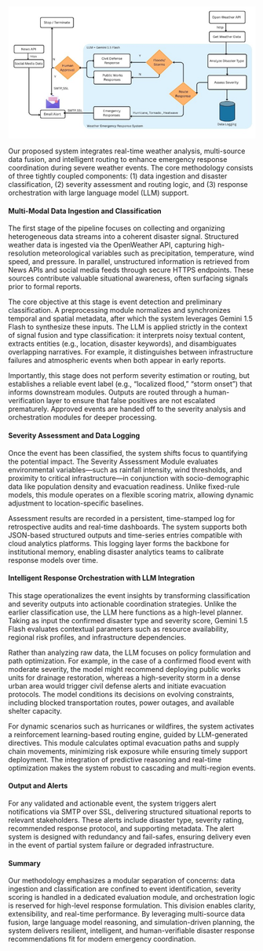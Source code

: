 <p align="center">
  <img src="static/assets/img/method.jpg" alt="System Workflow Diagram" width="700"/>
</p>

Our proposed system integrates real-time weather analysis, multi-source data fusion, and intelligent routing to enhance emergency response coordination during severe weather events. The core methodology consists of three tightly coupled components: (1) data ingestion and disaster classification, (2) severity assessment and routing logic, and (3) response orchestration with large language model (LLM) support.

#### Multi-Modal Data Ingestion and Classification
The first stage of the pipeline focuses on collecting and organizing heterogeneous data streams into a coherent disaster signal. Structured weather data is ingested via the OpenWeather API, capturing high-resolution meteorological variables such as precipitation, temperature, wind speed, and pressure. In parallel, unstructured information is retrieved from News APIs and social media feeds through secure HTTPS endpoints. These sources contribute valuable situational awareness, often surfacing signals prior to formal reports.

The core objective at this stage is event detection and preliminary classification. A preprocessing module normalizes and synchronizes temporal and spatial metadata, after which the system leverages Gemini 1.5 Flash to synthesize these inputs. The LLM is applied strictly in the context of signal fusion and type classification: it interprets noisy textual content, extracts entities (e.g., location, disaster keywords), and disambiguates overlapping narratives. For example, it distinguishes between infrastructure failures and atmospheric events when both appear in early reports.

Importantly, this stage does not perform severity estimation or routing, but establishes a reliable event label (e.g., “localized flood,” “storm onset”) that informs downstream modules. Outputs are routed through a human-verification layer to ensure that false positives are not escalated prematurely. Approved events are handed off to the severity analysis and orchestration modules for deeper processing.

#### Severity Assessment and Data Logging
Once the event has been classified, the system shifts focus to quantifying the potential impact. The Severity Assessment Module evaluates environmental variables—such as rainfall intensity, wind thresholds, and proximity to critical infrastructure—in conjunction with socio-demographic data like population density and evacuation readiness. Unlike fixed-rule models, this module operates on a flexible scoring matrix, allowing dynamic adjustment to location-specific baselines.

Assessment results are recorded in a persistent, time-stamped log for retrospective audits and real-time dashboards. The system supports both JSON-based structured outputs and time-series entries compatible with cloud analytics platforms. This logging layer forms the backbone for institutional memory, enabling disaster analytics teams to calibrate response models over time.

#### Intelligent Response Orchestration with LLM Integration
This stage operationalizes the event insights by transforming classification and severity outputs into actionable coordination strategies. Unlike the earlier classification use, the LLM here functions as a high-level planner. Taking as input the confirmed disaster type and severity score, Gemini 1.5 Flash evaluates contextual parameters such as resource availability, regional risk profiles, and infrastructure dependencies.

Rather than analyzing raw data, the LLM focuses on policy formulation and path optimization. For example, in the case of a confirmed flood event with moderate severity, the model might recommend deploying public works units for drainage restoration, whereas a high-severity storm in a dense urban area would trigger civil defense alerts and initiate evacuation protocols. The model conditions its decisions on evolving constraints, including blocked transportation routes, power outages, and available shelter capacity.

For dynamic scenarios such as hurricanes or wildfires, the system activates a reinforcement learning-based routing engine, guided by LLM-generated directives. This module calculates optimal evacuation paths and supply chain movements, minimizing risk exposure while ensuring timely support deployment. The integration of predictive reasoning and real-time optimization makes the system robust to cascading and multi-region events.

#### Output and Alerts
For any validated and actionable event, the system triggers alert notifications via SMTP over SSL, delivering structured situational reports to relevant stakeholders. These alerts include disaster type, severity rating, recommended response protocol, and supporting metadata. The alert system is designed with redundancy and fail-safes, ensuring delivery even in the event of partial system failure or degraded infrastructure.

#### Summary
Our methodology emphasizes a modular separation of concerns: data ingestion and classification are confined to event identification, severity scoring is handled in a dedicated evaluation module, and orchestration logic is reserved for high-level response formulation. This division enables clarity, extensibility, and real-time performance. By leveraging multi-source data fusion, large language model reasoning, and simulation-driven planning, the system delivers resilient, intelligent, and human-verifiable disaster response recommendations fit for modern emergency coordination.
